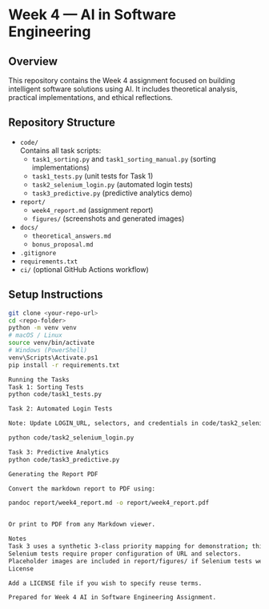 # Week 4 — AI in Software Engineering

## Overview
This repository contains the Week 4 assignment focused on building intelligent software solutions using AI. It includes theoretical analysis, practical implementations, and ethical reflections.

## Repository Structure
- `code/`  
  Contains all task scripts:  
  - `task1_sorting.py` and `task1_sorting_manual.py` (sorting implementations)  
  - `task1_tests.py` (unit tests for Task 1)  
  - `task2_selenium_login.py` (automated login tests)  
  - `task3_predictive.py` (predictive analytics demo)  
- `report/`  
  - `week4_report.md` (assignment report)  
  - `figures/` (screenshots and generated images)  
- `docs/`  
  - `theoretical_answers.md`  
  - `bonus_proposal.md`  
- `.gitignore`  
- `requirements.txt`  
- `ci/` (optional GitHub Actions workflow)

## Setup Instructions
```bash
git clone <your-repo-url>
cd <repo-folder>
python -m venv venv
# macOS / Linux
source venv/bin/activate
# Windows (PowerShell)
venv\Scripts\Activate.ps1
pip install -r requirements.txt

Running the Tasks
Task 1: Sorting Tests
python code/task1_tests.py

Task 2: Automated Login Tests

Note: Update LOGIN_URL, selectors, and credentials in code/task2_selenium_login.py before running.

python code/task2_selenium_login.py

Task 3: Predictive Analytics
python code/task3_predictive.py

Generating the Report PDF

Convert the markdown report to PDF using:

pandoc report/week4_report.md -o report/week4_report.pdf


Or print to PDF from any Markdown viewer.

Notes
Task 3 uses a synthetic 3-class priority mapping for demonstration; this is documented in the report.
Selenium tests require proper configuration of URL and selectors.
Placeholder images are included in report/figures/ if Selenium tests were not run.
License

Add a LICENSE file if you wish to specify reuse terms.

Prepared for Week 4 AI in Software Engineering Assignment.
